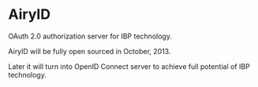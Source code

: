AiryID
======

OAuth 2.0 authorization server for IBP technology.

AiryID will be fully open sourced in October, 2013.

Later it will turn into OpenID Connect server to achieve full potential of IBP technology.
